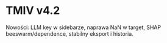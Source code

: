 # TMIV v4.2
Nowości: LLM key w sidebarze, naprawa NaN w target, SHAP beeswarm/dependence, stabilny eksport i historia.